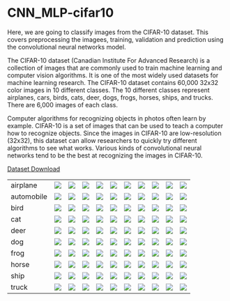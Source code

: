 # CNN_MLP-cifar10
Here, we are going to classify images from the CIFAR-10 dataset. This covers preprocessing the imagees, training, validation and prediction using the convolutional neural networks model.

The CIFAR-10 dataset (Canadian Institute For Advanced Research) is a collection of images that are commonly used to train machine learning and computer vision algorithms. It is one of the most widely used datasets for machine learning research. The CIFAR-10 dataset contains 60,000 32x32 color images in 10 different classes. The 10 different classes represent airplanes, cars, birds, cats, deer, dogs, frogs, horses, ships, and trucks. There are 6,000 images of each class.

Computer algorithms for recognizing objects in photos often learn by example. CIFAR-10 is a set of images that can be used to teach a computer how to recognize objects. Since the images in CIFAR-10 are low-resolution (32x32), this dataset can allow researchers to quickly try different algorithms to see what works. Various kinds of convolutional neural networks tend to be the best at recognizing the images in CIFAR-10.

[Dataset Download](https://www.cs.toronto.edu/~kriz/cifar-10-python.tar.gz)


<table>
    <tr>
        <td class="cifar-class-name">airplane</td>
        <td><img src="https://www.cs.toronto.edu/~kriz/cifar-10-sample/airplane1.png" class="cifar-sample" /></td>
        <td><img src="https://www.cs.toronto.edu/~kriz/cifar-10-sample/airplane2.png" class="cifar-sample" /></td>
        <td><img src="https://www.cs.toronto.edu/~kriz/cifar-10-sample/airplane3.png" class="cifar-sample" /></td>
        <td><img src="https://www.cs.toronto.edu/~kriz/cifar-10-sample/airplane4.png" class="cifar-sample" /></td>
        <td><img src="https://www.cs.toronto.edu/~kriz/cifar-10-sample/airplane5.png" class="cifar-sample" /></td>
        <td><img src="https://www.cs.toronto.edu/~kriz/cifar-10-sample/airplane6.png" class="cifar-sample" /></td>
        <td><img src="https://www.cs.toronto.edu/~kriz/cifar-10-sample/airplane7.png" class="cifar-sample" /></td>
        <td><img src="https://www.cs.toronto.edu/~kriz/cifar-10-sample/airplane8.png" class="cifar-sample" /></td>
        <td><img src="https://www.cs.toronto.edu/~kriz/cifar-10-sample/airplane9.png" class="cifar-sample" /></td>
        <td><img src="https://www.cs.toronto.edu/~kriz/cifar-10-sample/airplane10.png" class="cifar-sample" /></td>
    </tr>
    <tr>
        <td class="cifar-class-name">automobile</td>
        <td><img src="https://www.cs.toronto.edu/~kriz/cifar-10-sample/automobile1.png" class="cifar-sample" /></td>
        <td><img src="https://www.cs.toronto.edu/~kriz/cifar-10-sample/automobile2.png" class="cifar-sample" /></td>
        <td><img src="https://www.cs.toronto.edu/~kriz/cifar-10-sample/automobile3.png" class="cifar-sample" /></td>
        <td><img src="https://www.cs.toronto.edu/~kriz/cifar-10-sample/automobile4.png" class="cifar-sample" /></td>
        <td><img src="https://www.cs.toronto.edu/~kriz/cifar-10-sample/automobile5.png" class="cifar-sample" /></td>
        <td><img src="https://www.cs.toronto.edu/~kriz/cifar-10-sample/automobile6.png" class="cifar-sample" /></td>
        <td><img src="https://www.cs.toronto.edu/~kriz/cifar-10-sample/automobile7.png" class="cifar-sample" /></td>
        <td><img src="https://www.cs.toronto.edu/~kriz/cifar-10-sample/automobile8.png" class="cifar-sample" /></td>
        <td><img src="https://www.cs.toronto.edu/~kriz/cifar-10-sample/automobile9.png" class="cifar-sample" /></td>
        <td><img src="https://www.cs.toronto.edu/~kriz/cifar-10-sample/automobile10.png" class="cifar-sample" /></td>
    </tr>
    <tr>
        <td class="cifar-class-name">bird</td>
        <td><img src="https://www.cs.toronto.edu/~kriz/cifar-10-sample/bird1.png" class="cifar-sample" /></td>
        <td><img src="https://www.cs.toronto.edu/~kriz/cifar-10-sample/bird2.png" class="cifar-sample" /></td>
        <td><img src="https://www.cs.toronto.edu/~kriz/cifar-10-sample/bird3.png" class="cifar-sample" /></td>
        <td><img src="https://www.cs.toronto.edu/~kriz/cifar-10-sample/bird4.png" class="cifar-sample" /></td>
        <td><img src="https://www.cs.toronto.edu/~kriz/cifar-10-sample/bird5.png" class="cifar-sample" /></td>
        <td><img src="https://www.cs.toronto.edu/~kriz/cifar-10-sample/bird6.png" class="cifar-sample" /></td>
        <td><img src="https://www.cs.toronto.edu/~kriz/cifar-10-sample/bird7.png" class="cifar-sample" /></td>
        <td><img src="https://www.cs.toronto.edu/~kriz/cifar-10-sample/bird8.png" class="cifar-sample" /></td>
        <td><img src="https://www.cs.toronto.edu/~kriz/cifar-10-sample/bird9.png" class="cifar-sample" /></td>
        <td><img src="https://www.cs.toronto.edu/~kriz/cifar-10-sample/bird10.png" class="cifar-sample" /></td>
    </tr>
    <tr>
        <td class="cifar-class-name">cat</td>
        <td><img src="https://www.cs.toronto.edu/~kriz/cifar-10-sample/cat1.png" class="cifar-sample" /></td>
        <td><img src="https://www.cs.toronto.edu/~kriz/cifar-10-sample/cat2.png" class="cifar-sample" /></td>
        <td><img src="https://www.cs.toronto.edu/~kriz/cifar-10-sample/cat3.png" class="cifar-sample" /></td>
        <td><img src="https://www.cs.toronto.edu/~kriz/cifar-10-sample/cat4.png" class="cifar-sample" /></td>
        <td><img src="https://www.cs.toronto.edu/~kriz/cifar-10-sample/cat5.png" class="cifar-sample" /></td>
        <td><img src="https://www.cs.toronto.edu/~kriz/cifar-10-sample/cat6.png" class="cifar-sample" /></td>
        <td><img src="https://www.cs.toronto.edu/~kriz/cifar-10-sample/cat7.png" class="cifar-sample" /></td>
        <td><img src="https://www.cs.toronto.edu/~kriz/cifar-10-sample/cat8.png" class="cifar-sample" /></td>
        <td><img src="https://www.cs.toronto.edu/~kriz/cifar-10-sample/cat9.png" class="cifar-sample" /></td>
        <td><img src="https://www.cs.toronto.edu/~kriz/cifar-10-sample/cat10.png" class="cifar-sample" /></td>
    </tr>
    <tr>
        <td class="cifar-class-name">deer</td>
        <td><img src="https://www.cs.toronto.edu/~kriz/cifar-10-sample/deer1.png" class="cifar-sample" /></td>
        <td><img src="https://www.cs.toronto.edu/~kriz/cifar-10-sample/deer2.png" class="cifar-sample" /></td>
        <td><img src="https://www.cs.toronto.edu/~kriz/cifar-10-sample/deer3.png" class="cifar-sample" /></td>
        <td><img src="https://www.cs.toronto.edu/~kriz/cifar-10-sample/deer4.png" class="cifar-sample" /></td>
        <td><img src="https://www.cs.toronto.edu/~kriz/cifar-10-sample/deer5.png" class="cifar-sample" /></td>
        <td><img src="https://www.cs.toronto.edu/~kriz/cifar-10-sample/deer6.png" class="cifar-sample" /></td>
        <td><img src="https://www.cs.toronto.edu/~kriz/cifar-10-sample/deer7.png" class="cifar-sample" /></td>
        <td><img src="https://www.cs.toronto.edu/~kriz/cifar-10-sample/deer8.png" class="cifar-sample" /></td>
        <td><img src="https://www.cs.toronto.edu/~kriz/cifar-10-sample/deer9.png" class="cifar-sample" /></td>
        <td><img src="https://www.cs.toronto.edu/~kriz/cifar-10-sample/deer10.png" class="cifar-sample" /></td>
    </tr>
    <tr>
        <td class="cifar-class-name">dog</td>
        <td><img src="https://www.cs.toronto.edu/~kriz/cifar-10-sample/dog1.png" class="cifar-sample" /></td>
        <td><img src="https://www.cs.toronto.edu/~kriz/cifar-10-sample/dog2.png" class="cifar-sample" /></td>
        <td><img src="https://www.cs.toronto.edu/~kriz/cifar-10-sample/dog3.png" class="cifar-sample" /></td>
        <td><img src="https://www.cs.toronto.edu/~kriz/cifar-10-sample/dog4.png" class="cifar-sample" /></td>
        <td><img src="https://www.cs.toronto.edu/~kriz/cifar-10-sample/dog5.png" class="cifar-sample" /></td>
        <td><img src="https://www.cs.toronto.edu/~kriz/cifar-10-sample/dog6.png" class="cifar-sample" /></td>
        <td><img src="https://www.cs.toronto.edu/~kriz/cifar-10-sample/dog7.png" class="cifar-sample" /></td>
        <td><img src="https://www.cs.toronto.edu/~kriz/cifar-10-sample/dog8.png" class="cifar-sample" /></td>
        <td><img src="https://www.cs.toronto.edu/~kriz/cifar-10-sample/dog9.png" class="cifar-sample" /></td>
        <td><img src="https://www.cs.toronto.edu/~kriz/cifar-10-sample/dog10.png" class="cifar-sample" /></td>
    </tr>
    <tr>
        <td class="cifar-class-name">frog</td>
        <td><img src="https://www.cs.toronto.edu/~kriz/cifar-10-sample/frog1.png" class="cifar-sample" /></td>
        <td><img src="https://www.cs.toronto.edu/~kriz/cifar-10-sample/frog2.png" class="cifar-sample" /></td>
        <td><img src="https://www.cs.toronto.edu/~kriz/cifar-10-sample/frog3.png" class="cifar-sample" /></td>
        <td><img src="https://www.cs.toronto.edu/~kriz/cifar-10-sample/frog4.png" class="cifar-sample" /></td>
        <td><img src="https://www.cs.toronto.edu/~kriz/cifar-10-sample/frog5.png" class="cifar-sample" /></td>
        <td><img src="https://www.cs.toronto.edu/~kriz/cifar-10-sample/frog6.png" class="cifar-sample" /></td>
        <td><img src="https://www.cs.toronto.edu/~kriz/cifar-10-sample/frog7.png" class="cifar-sample" /></td>
        <td><img src="https://www.cs.toronto.edu/~kriz/cifar-10-sample/frog8.png" class="cifar-sample" /></td>
        <td><img src="https://www.cs.toronto.edu/~kriz/cifar-10-sample/frog9.png" class="cifar-sample" /></td>
        <td><img src="https://www.cs.toronto.edu/~kriz/cifar-10-sample/frog10.png" class="cifar-sample" /></td>
    </tr>
    <tr>
        <td class="cifar-class-name">horse</td>
        <td><img src="https://www.cs.toronto.edu/~kriz/cifar-10-sample/horse1.png" class="cifar-sample" /></td>
        <td><img src="https://www.cs.toronto.edu/~kriz/cifar-10-sample/horse2.png" class="cifar-sample" /></td>
        <td><img src="https://www.cs.toronto.edu/~kriz/cifar-10-sample/horse3.png" class="cifar-sample" /></td>
        <td><img src="https://www.cs.toronto.edu/~kriz/cifar-10-sample/horse4.png" class="cifar-sample" /></td>
        <td><img src="https://www.cs.toronto.edu/~kriz/cifar-10-sample/horse5.png" class="cifar-sample" /></td>
        <td><img src="https://www.cs.toronto.edu/~kriz/cifar-10-sample/horse6.png" class="cifar-sample" /></td>
        <td><img src="https://www.cs.toronto.edu/~kriz/cifar-10-sample/horse7.png" class="cifar-sample" /></td>
        <td><img src="https://www.cs.toronto.edu/~kriz/cifar-10-sample/horse8.png" class="cifar-sample" /></td>
        <td><img src="https://www.cs.toronto.edu/~kriz/cifar-10-sample/horse9.png" class="cifar-sample" /></td>
        <td><img src="https://www.cs.toronto.edu/~kriz/cifar-10-sample/horse10.png" class="cifar-sample" /></td>
    </tr>
    <tr>
        <td class="cifar-class-name">ship</td>
        <td><img src="https://www.cs.toronto.edu/~kriz/cifar-10-sample/ship1.png" class="cifar-sample" /></td>
        <td><img src="https://www.cs.toronto.edu/~kriz/cifar-10-sample/ship2.png" class="cifar-sample" /></td>
        <td><img src="https://www.cs.toronto.edu/~kriz/cifar-10-sample/ship3.png" class="cifar-sample" /></td>
        <td><img src="https://www.cs.toronto.edu/~kriz/cifar-10-sample/ship4.png" class="cifar-sample" /></td>
        <td><img src="https://www.cs.toronto.edu/~kriz/cifar-10-sample/ship5.png" class="cifar-sample" /></td>
        <td><img src="https://www.cs.toronto.edu/~kriz/cifar-10-sample/ship6.png" class="cifar-sample" /></td>
        <td><img src="https://www.cs.toronto.edu/~kriz/cifar-10-sample/ship7.png" class="cifar-sample" /></td>
        <td><img src="https://www.cs.toronto.edu/~kriz/cifar-10-sample/ship8.png" class="cifar-sample" /></td>
        <td><img src="https://www.cs.toronto.edu/~kriz/cifar-10-sample/ship9.png" class="cifar-sample" /></td>
        <td><img src="https://www.cs.toronto.edu/~kriz/cifar-10-sample/ship10.png" class="cifar-sample" /></td>
    </tr>
    <tr>
        <td class="cifar-class-name">truck</td>
        <td><img src="https://www.cs.toronto.edu/~kriz/cifar-10-sample/truck1.png" class="cifar-sample" /></td>
        <td><img src="https://www.cs.toronto.edu/~kriz/cifar-10-sample/truck2.png" class="cifar-sample" /></td>
        <td><img src="https://www.cs.toronto.edu/~kriz/cifar-10-sample/truck3.png" class="cifar-sample" /></td>
        <td><img src="https://www.cs.toronto.edu/~kriz/cifar-10-sample/truck4.png" class="cifar-sample" /></td>
        <td><img src="https://www.cs.toronto.edu/~kriz/cifar-10-sample/truck5.png" class="cifar-sample" /></td>
        <td><img src="https://www.cs.toronto.edu/~kriz/cifar-10-sample/truck6.png" class="cifar-sample" /></td>
        <td><img src="https://www.cs.toronto.edu/~kriz/cifar-10-sample/truck7.png" class="cifar-sample" /></td>
        <td><img src="https://www.cs.toronto.edu/~kriz/cifar-10-sample/truck8.png" class="cifar-sample" /></td>
        <td><img src="https://www.cs.toronto.edu/~kriz/cifar-10-sample/truck9.png" class="cifar-sample" /></td>
        <td><img src="https://www.cs.toronto.edu/~kriz/cifar-10-sample/truck10.png" class="cifar-sample" /></td>
    </tr>
</table>
